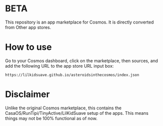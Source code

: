 # BETA
This repository is an app marketplace for Cosmos. It is directly converted from Other app stores.

# How to use

Go to your Cosmos dashboard, click on the marketplace, then sources, and add the following URL to the app store URL input box:

```
https://lilkidsuave.github.io/asteroidsinthecosmos/index.json
```

# Disclaimer

Unlike the original Cosmos marketplace, this contains the CasaOS/RunTipi/TinyActive/LilKidSuave setup of the apps. This means things may not be 100% functional as of now.
